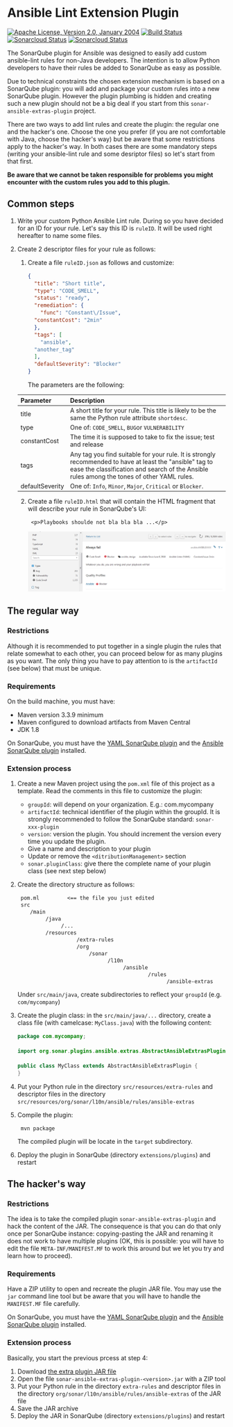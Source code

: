 <!---
 Licensed to the Apache Software Foundation (ASF) under one or more
 contributor license agreements.  See the NOTICE file distributed with
 this work for additional information regarding copyright ownership.
 The ASF licenses this file to You under the Apache License, Version 2.0
 (the "License"); you may not use this file except in compliance with
 the License.  You may obtain a copy of the License at

      http://www.apache.org/licenses/LICENSE-2.0

 Unless required by applicable law or agreed to in writing, software
 distributed under the License is distributed on an "AS IS" BASIS,
 WITHOUT WARRANTIES OR CONDITIONS OF ANY KIND, either express or implied.
 See the License for the specific language governing permissions and
 limitations under the License.
-->
Ansible Lint Extension Plugin
=============================

[![Apache License, Version 2.0, January 2004](https://img.shields.io/github/license/apache/maven.svg?label=License)](http://www.apache.org/licenses/LICENSE-2.0)
[![Build Status](https://travis-ci.org/sbaudoin/sonar-ansible.svg?branch=master)](https://travis-ci.org/sbaudoin/sonar-ansible)
[![Sonarcloud Status](https://sonarcloud.io/api/project_badges/measure?project=com.github.sbaudoin:sonar-ansible&metric=alert_status)](https://sonarcloud.io/dashboard?id=com.github.sbaudoin:sonar-ansible)
[![Sonarcloud Status](https://sonarcloud.io/api/project_badges/measure?project=com.github.sbaudoin:sonar-ansible&metric=coverage)](https://sonarcloud.io/dashboard?id=com.github.sbaudoin:sonar-ansible)

The SonarQube plugin for Ansible was designed to easily add custom ansible-lint rules for non-Java developers. The intention is to allow Python developers to have their rules be added to SonarQube as easy as possible.

Due to technical constraints the chosen extension mechanism is based on a SonarQube plugin: you will add and package your custom rules into a new SonarQube plugin. However the plugin plumbing is hidden and creating such a new plugin should not be a big deal if you start from this `sonar-ansible-extras-plugin` project.

There are two ways to add lint rules and create the plugin: the regular one and the hacker's one. Choose the one you prefer (if you are not comfortable with Java, choose the hacker's way) but be aware that some restrictions apply to the hacker's way. In both cases there are some mandatory steps (writing your ansible-lint rule and some desriptor files) so let's start from that first.

**Be aware that we cannot be taken responsible for problems you might encounter with the custom rules you add to this plugin.**

## Common steps
1. Write your custom Python Ansible Lint rule. During so you have decided for an ID for your rule. Let's say this ID is `ruleID`. It will be used right hereafter to name some files.
2. Create 2 descriptor files for your rule as follows:
    1. Create a file `ruleID.json` as follows and customize:

        ```json
        {
          "title": "Short title",
          "type": "CODE_SMELL",
          "status": "ready",
          "remediation": {
            "func": "Constant\/Issue",
          "constantCost": "2min"
          },
          "tags": [
            "ansible",
          "another_tag"
          ],
          "defaultSeverity": "Blocker"
        }
         ```

        The parameters are the following:

    | Parameter | Description |
    |------|------|
    | title | A short title for your rule. This title is likely to be the same the Python rule attribute `shortdesc`. |
    | type | One of: `CODE_SMELL`, `BUG`or `VULNERABILITY` |
    | constantCost | The time it is supposed to take to fix the issue; test and release |
    | tags | Any tag you find suitable for your rule. It is strongly recommended to have at least the "ansible" tag to ease the classification and search of the Ansible rules among the tones of other YAML rules. |
    | defaultSeverity | One of: `Info`, `Minor`, `Major`, `Critical` or `Blocker`. |

    2. Create a file `ruleID.html` that will contain the HTML fragment that will describe your rule in SonarQube's UI:

            <p>Playbooks shoulde not bla bla bla ...</p>

        ![The HTML description as it appears in SonarQube](screenshots/rule_description_sonar.png)

## The regular way
### Restrictions
Although it is recommended to put together in a single plugin the rules that relate somewhat to each other, you can proceed below for as many plugins as you want. The only thing you have to pay attention to is the `artifactId` (see below) that must be unique.

### Requirements
On the build machine, you must have:

* Maven version 3.3.9 minimum
* Maven configured to download artifacts from Maven Central
* JDK 1.8

On SonarQube, you must have the [YAML SonarQube plugin](https://github.com/sbaudoin/sonar-yaml/) and the [Ansible SonarQube plugin](https://github.com/sbaudoin/sonar-ansible/) installed.

### Extension process

1. Create a new Maven project using the `pom.xml` file of this project as a template. Read the comments in this file to customize the plugin:
    * `groupId`: will depend on your organization. E.g.: com.mycompany
    * `artifactId`: technical identifier of the plugin within the groupId. It is strongly recommended to follow the SonarQube standard: `sonar-xxx-plugin`
    * `version`: version the plugin. You should increment the version every time you update the plugin.
    * Give a name and description to your plugin
    * Update or remove the `<ditributionManagement>` section
    * `sonar.pluginClass`: give there the complete name of your plugin class (see next step below)
2. Create the directory structure as follows:

        pom.ml         <== the file you just edited
        src
           /main
                /java
                     /...
                /resources
                          /extra-rules
                          /org
                              /sonar
                                    /l10n
                                         /ansible
                                                 /rules
                                                       /ansible-extras

    Under `src/main/java`, create subdirectories to reflect your `groupId` (e.g. `com/mycompany`)

3. Create the plugin class: in the `src/main/java/...` directory, create a class file (with camelcase: `MyClass.java`) with the following content:

    ```java
    package com.mycompany;

    import org.sonar.plugins.ansible.extras.AbstractAnsibleExtrasPlugin;

    public class MyClass extends AbstractAnsibleExtrasPlugin {
    }
     ```

4. Put your Python rule in the directory `src/resources/extra-rules` and descriptor files in the directory `src/resources/org/sonar/l10n/ansible/rules/ansible-extras`
5. Compile the plugin:

        mvn package

    The compiled plugin will be locate in the `target` subdirectory.

6. Deploy the plugin in SonarQube (directory `extensions/plugins`) and restart

## The hacker's way
### Restrictions
The idea is to take the compiled plugin `sonar-ansible-extras-plugin` and hack the content of the JAR. The consequence is that you can do that only once per SonarQube instance: copying-pasting the JAR and renaming it does not work to have multiple plugins (OK, this is possible: you will have to edit the file `META-INF/MANIFEST.MF` to work this around but we let you try and learn how to proceed).

### Requirements
Have a ZIP utility to open and recreate the plugin JAR file. You may use the `jar` command line tool but be aware that you will have to handle the `MANIFEST.MF` file carefully.

On SonarQube, you must have the [YAML SonarQube plugin](https://github.com/sbaudoin/sonar-yaml/) and the [Ansible SonarQube plugin](https://github.com/sbaudoin/sonar-ansible/) installed.

### Extension process
Basically, you start the previous prcess at step 4:

1. Download [the extra plugin JAR file](https://github.com/sbaudoin/sonar-ansible/releases)
2. Open the file `sonar-ansible-extras-plugin-<version>.jar` with a ZIP tool
3. Put your Python rule in the directory `extra-rules` and descriptor files in the directory `org/sonar/l10n/ansible/rules/ansible-extras` of the JAR file
4. Save the JAR archive
5. Deploy the JAR in SonarQube (directory `extensions/plugins`) and restart
